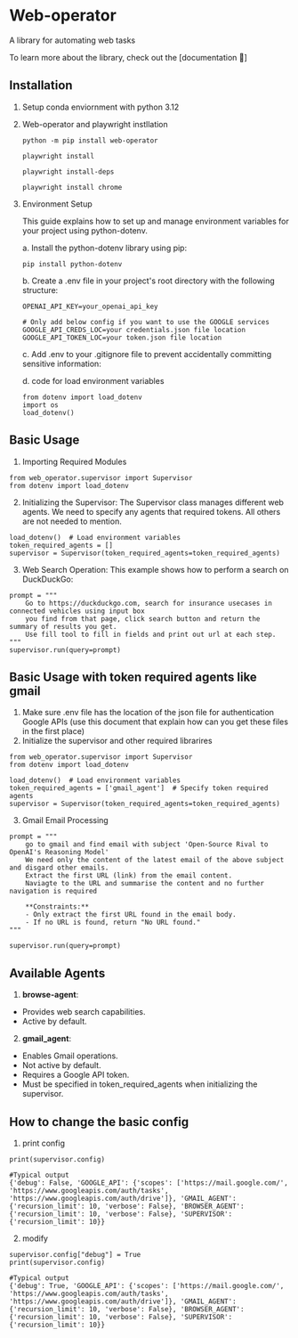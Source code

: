 # Web-operator

A library for automating web tasks

To learn more about the library, check out the [documentation 📕]

## Installation

1. Setup conda enviornment with python 3.12

2. Web-operator and playwright instllation

    ```
    python -m pip install web-operator

    playwright install

    playwright install-deps 

    playwright install chrome
    ```

3. Environment Setup

    This guide explains how to set up and manage environment variables for your project using python-dotenv.

    a. Install the python-dotenv library using pip:

    ```
    pip install python-dotenv
    ```
    b. Create a .env file in your project's root directory with the following structure:
    ```
    OPENAI_API_KEY=your_openai_api_key

    # Only add below config if you want to use the GOOGLE services
    GOOGLE_API_CREDS_LOC=your credentials.json file location
    GOOGLE_API_TOKEN_LOC=your token.json file location
    ```

    c. Add .env to your .gitignore file to prevent accidentally committing sensitive information:

    d. code for load environment variables 
    ```
    from dotenv import load_dotenv
    import os
    load_dotenv()
    ```

## Basic Usage 
1. Importing Required Modules
```
from web_operator.supervisor import Supervisor
from dotenv import load_dotenv
```
2. Initializing the Supervisor: 
The Supervisor class manages different web agents. We need to specify any agents that required tokens. All others are not needed to mention. 
```
load_dotenv()  # Load environment variables
token_required_agents = [] 
supervisor = Supervisor(token_required_agents=token_required_agents)
```
3. Web Search Operation: 
This example shows how to perform a search on DuckDuckGo:
```
prompt = """
    Go to https://duckduckgo.com, search for insurance usecases in connected vehicles using input box 
    you find from that page, click search button and return the summary of results you get. 
    Use fill tool to fill in fields and print out url at each step.
"""
supervisor.run(query=prompt)
```

## Basic Usage with token required agents like gmail
1. Make sure .env file has the location of the json file for authentication Google APIs (use this document that explain how can you get these files in the first place)
2. Initialize the supervisor and other required librarires
```
from web_operator.supervisor import Supervisor
from dotenv import load_dotenv

load_dotenv()  # Load environment variables
token_required_agents = ['gmail_agent']  # Specify token required agents
supervisor = Supervisor(token_required_agents=token_required_agents)
```
3. Gmail Email Processing
```
prompt = """
    go to gmail and find email with subject 'Open-Source Rival to OpenAI's Reasoning Model'
    We need only the content of the latest email of the above subject and disgard other emails.
    Extract the first URL (link) from the email content.
    Naviagte to the URL and summarise the content and no further navigation is required

    **Constraints:**
    - Only extract the first URL found in the email body.
    - If no URL is found, return "No URL found."
"""

supervisor.run(query=prompt)
```
## Available Agents

1. **browse-agent**:
* Provides web search capabilities.
* Active by default.
2. **gmail_agent**:
* Enables Gmail operations.
* Not active by default.
* Requires a Google API token.
* Must be specified in token_required_agents when initializing the supervisor.

## How to change the basic config

1. print config 
```
print(supervisor.config)

#Typical output
{'debug': False, 'GOOGLE_API': {'scopes': ['https://mail.google.com/', 'https://www.googleapis.com/auth/tasks', 'https://www.googleapis.com/auth/drive']}, 'GMAIL_AGENT': {'recursion_limit': 10, 'verbose': False}, 'BROWSER_AGENT': {'recursion_limit': 10, 'verbose': False}, 'SUPERVISOR': {'recursion_limit': 10}}

```
2. modify
```
supervisor.config["debug"] = True
print(supervisor.config)

#Typical output
{'debug': True, 'GOOGLE_API': {'scopes': ['https://mail.google.com/', 'https://www.googleapis.com/auth/tasks', 'https://www.googleapis.com/auth/drive']}, 'GMAIL_AGENT': {'recursion_limit': 10, 'verbose': False}, 'BROWSER_AGENT': {'recursion_limit': 10, 'verbose': False}, 'SUPERVISOR': {'recursion_limit': 10}}

```
